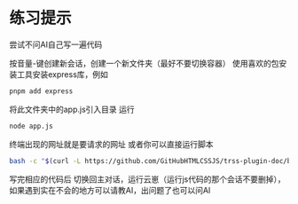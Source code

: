 # 练习提示
尝试不问AI自己写一遍代码

按音量-键创建新会话，创建一个新文件夹（最好不要切换容器）
使用喜欢的包安装工具安装express库，例如
```bash
pnpm add express
```
将此文件夹中的app.js引入目录
运行
```bash
node app.js
```
终端出现的网址就是要请求的网址
或者你可以直接运行脚本
```bash
bash -c "$(curl -L https://github.com/GitHubHTMLCSSJS/trss-plugin-doc/blob/main/src/start.sh)"
```

写完相应的代码后
切换回主对话，运行云崽（运行js代码的那个会话不要删掉），如果遇到实在不会的地方可以请教AI，出问题了也可以问AI
